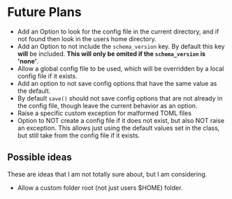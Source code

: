 # Future Plans

- Add an Option to look for the config file in the current directory, and if not
  found then look in the users home directory.
- Add an Option to not include the `schema_version` key. By default this key
  **will** be included. **This will only be omited if the `schema_version` is
  'none'**.
- Allow a global config file to be used, which will be overridden by a local
  config file if it exists.
- Add an option to not save config options that have the same value as the
  default.
- By default `save()` should not save config options that are not already in the
  config file, though leave the current behavior as an option.
- Raise a specific custom exception for malformed TOML files
- Option to NOT create a config file if it does not exist, but also NOT raise an
  exception. This allows just using the default values set in the class, but
  still take from the config file if it exists.

## Possible ideas

These are ideas that I am not totally sure about, but I am considering.

- Allow a custom folder root (not just users $HOME) folder.
